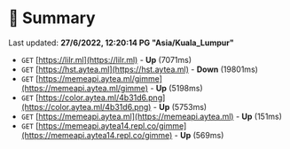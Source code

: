 # 📖 Summary
Last updated: **27/6/2022, 12:20:14 PG "Asia/Kuala_Lumpur"**

- `GET` [https://lilr.ml](https://lilr.ml) - **Up** (7071ms)
- `GET` [https://hst.aytea.ml](https://hst.aytea.ml) - **Down** (19801ms)
- `GET` [https://memeapi.aytea.ml/gimme](https://memeapi.aytea.ml/gimme) - **Up** (5198ms)
- `GET` [https://color.aytea.ml/4b31d6.png](https://color.aytea.ml/4b31d6.png) - **Up** (5753ms)
- `GET` [https://memeapi.aytea.ml](https://memeapi.aytea.ml) - **Up** (151ms)
- `GET` [https://memeapi.aytea14.repl.co/gimme](https://memeapi.aytea14.repl.co/gimme) - **Up** (569ms)
